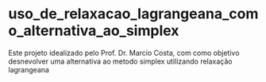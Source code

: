 # uso_de_relaxacao_lagrangeana_como_alternativa_ao_simplex
 Este projeto idealizado pelo Prof. Dr. Marcio Costa, com como objetivo desnevolver uma alternativa ao metodo simplex utilizando relaxação lagrangeana
